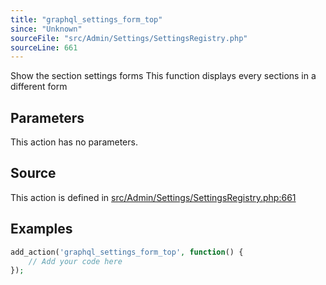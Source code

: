 ```yaml
---
title: "graphql_settings_form_top"
since: "Unknown"
sourceFile: "src/Admin/Settings/SettingsRegistry.php"
sourceLine: 661
---
```



Show the section settings forms
This function displays every sections in a different form

## Parameters

This action has no parameters.


## Source

This action is defined in [src/Admin/Settings/SettingsRegistry.php:661](https://github.com/wp-graphql/wp-graphql/blob/develop/src/Admin/Settings/SettingsRegistry.php#L661)


## Examples

```php
add_action('graphql_settings_form_top', function() {
    // Add your code here
});
```